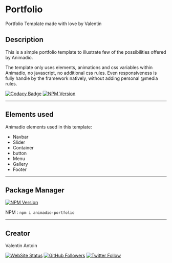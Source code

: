 # Portfolio
Portfolio Template made with love by Valentin

## Description
This is a simple portfolio template to illustrate few of the possibilities offered by 
Animadio.

The template only uses elements, animations and css variables within Animadio, no javascript,
 no additional css rules. Even responsiveness is fully handle by the framework natively,
 without adding personal @media rules.
 
 [![Codacy Badge](https://api.codacy.com/project/badge/Grade/c5bd676aaf864f7e9809442ddf30bf01)](https://www.codacy.com/app/valentinantoin/portfolio?utm_source=github.com&amp;utm_medium=referral&amp;utm_content=valentinantoin/portfolio&amp;utm_campaign=Badge_Grade)
 [![NPM Version](https://img.shields.io/npm/v/animadio-portfolio.svg?label=NPM)](https://www.npmjs.com/package/animadio-portfolio)

---

## Elements used
Animadio elements used in this template:
+  Navbar
+  Slider
+  Container
+  button
+  Menu
+  Gallery
+  Footer

---

## Package Manager
[![NPM Version](https://img.shields.io/npm/v/animadio-portfolio.svg?label=NPM)](https://www.npmjs.com/package/animadio-portfolio)

NPM : `npm i animadio-portfolio`

---

## Creator
Valentin Antoin

[![WebSite Status](https://img.shields.io/website-up-down-green-red/https/valentin-antoin.fr.svg?label=https://valentin-antoin.fr)](https://valentin-antoin.fr)
[![GitHub Followers](https://img.shields.io/github/followers/valentinantoin.svg?label=GitHub+:+valentinantoin+|+Followers)](https://github.com/sangodraws)
[![Twitter Follow](https://badgen.net/twitter/follow/Valentin_Antoin)](https://twitter.com/Valentin_Antoin)